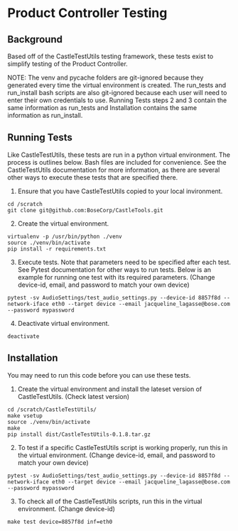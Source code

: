 Product Controller Testing
==========================


Background
-----------------------------------------------------------

Based off of the CastleTestUtils testing framework, these tests exist to simplify testing of the Product Controller.

NOTE: The venv and pycache folders are git-ignored because they generated every time the virtual environment is created. The run_tests and run_install bash scripts are also git-ignored because each user will need to enter their own credentials to use. Running Tests steps 2 and 3 contain the same information as run_tests and Installation contains the same information as run_install.


Running Tests
----------------------

Like CastleTestUtils, these tests are run in a python virtual environment. The process is outlines below. Bash files are included for convenience. See the CastleTestUtils documentation for more information, as there are several other ways to execute these tests that are specified there.

1. Ensure that you have CastleTestUtils copied to your local invironment.
```
cd /scratch
git clone git@github.com:BoseCorp/CastleTools.git
```
2. Create the virtual environment.
```
virtualenv -p /usr/bin/python ./venv
source ./venv/bin/activate
pip install -r requirements.txt
```

3. Execute tests. Note that parameters need to be specified after each test. See Pytest documentation for other ways to run tests. Below is an example for running one test with its required parameters. (Change device-id, email, and password to match your own device)
```
pytest -sv AudioSettings/test_audio_settings.py --device-id 8857f8d --network-iface eth0 --target device --email jacqueline_lagasse@bose.com --password mypassword
```

4. Deactivate virtual environment.
```
deactivate
```

Installation
-----------------------

You may need to run this code before you can use these tests.

1. Create the virtual environment and install the lateset version of CastleTestUtils. (Check latest version)
```
cd /scratch/CastleTestUtils/
make vsetup
source ./venv/bin/activate
make
pip install dist/CastleTestUtils-0.1.8.tar.gz
```

2. To test if a specific CastleTestUtils script is working properly, run this in the virtual environment. (Change device-id, email, and password to match your own device)
```
pytest -sv AudioSettings/test_audio_settings.py --device-id 8857f8d --network-iface eth0 --target device --email jacqueline_lagasse@bose.com --password mypassword
```

3. To check all of the CastleTestUtils scripts, run this in the virtual environment. (Change device-id)
```
make test device=8857f8d inf=eth0
```